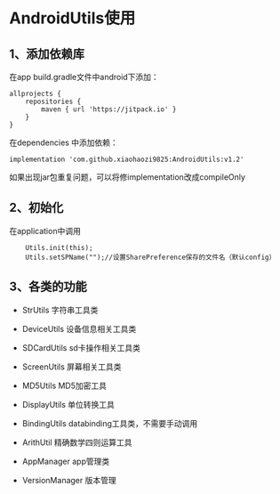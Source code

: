 # AndroidUtils使用 #
## 1、添加依赖库 ##

在app build.gradle文件中android下添加：

        
    allprojects {
        repositories {
            maven { url 'https://jitpack.io' }
        }
    }

在dependencies 中添加依赖：

    
    implementation 'com.github.xiaohaozi9825:AndroidUtils:v1.2'
    
如果出现jar包重复问题，可以将修implementation改成compileOnly

## 2、初始化 ##
在application中调用
     
        Utils.init(this);
        Utils.setSPName("");//设置SharePreference保存的文件名（默认config）

## 3、各类的功能 ##
- StrUtils 字符串工具类
- DeviceUtils 设备信息相关工具类
- SDCardUtils sd卡操作相关工具类
- ScreenUtils 屏幕相关工具类
- MD5Utils MD5加密工具
- DisplayUtils 单位转换工具
- BindingUtils databinding工具类，不需要手动调用
- ArithUtil 精确数学四则运算工具

- AppManager app管理类
- VersionManager 版本管理

